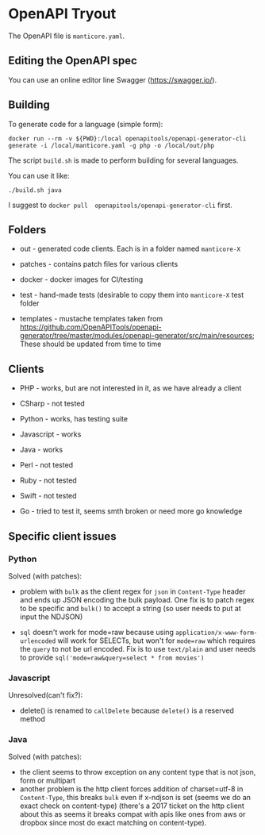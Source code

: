 # OpenAPI Tryout

The OpenAPI file is `manticore.yaml`. 

## Editing the OpenAPI spec

You can use an online editor line Swagger (https://swagger.io/).



## Building

To generate code for a language (simple form):

`docker run --rm -v ${PWD}:/local openapitools/openapi-generator-cli generate -i /local/manticore.yaml -g php -o /local/out/php`


The script `build.sh`  is made to perform building for several languages.

You can use it like:

```
./build.sh java

```

I suggest to `docker pull  openapitools/openapi-generator-cli` first.

## Folders

- out - generated code clients. Each is in a folder named `manticore-X`

- patches - contains patch files for various clients

- docker - docker images for CI/testing

- test - hand-made tests (desirable to copy them into `manticore-X` test folder

- templates -  mustache templates taken from https://github.com/OpenAPITools/openapi-generator/tree/master/modules/openapi-generator/src/main/resources; These should be updated from time to time


## Clients

* PHP - works, but are not interested in it, as we have already a client

* CSharp - not tested

* Python - works, has testing suite

* Javascript - works

* Java - works

* Perl - not tested

* Ruby - not tested

* Swift - not tested

* Go -  tried to test it, seems smth broken or need more go knowledge

## Specific client issues

### Python

Solved (with patches):


* problem with `bulk` as the client regex for `json` in `Content-Type` header
and ends up JSON encoding the bulk payload. One fix is to patch regex to be specific
and `bulk()` to accept a string (so user needs to put at input the NDJSON)

* `sql` doesn't work for mode=raw because using `application/x-www-form-urlencoded`
will work for SELECTs, but won't for `mode=raw` which requires the `query` to not
be url encoded. Fix is to use `text/plain` and user needs to provide 
`sql('mode=raw&query=select * from movies')`

### Javascript

Unresolved(can't fix?):

* delete() is renamed to `callDelete` because `delete()` is a reserved method

### Java

Solved (with patches):

* the client seems to throw exception on any content type that is not json, form or multipart 
* another problem is the http client forces addition of charset=utf-8 in `Content-Type`, this breaks
`bulk` even if x-ndjson is set (seems we do an exact check on content-type) (there's a 2017 ticket on the 
http client about this as seems it breaks compat with apis like ones from aws or dropbox since most do exact matching 
on content-type). 

